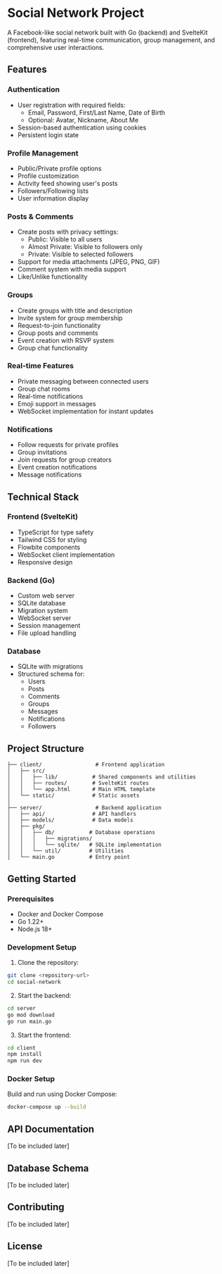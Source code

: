# Social Network Project

A Facebook-like social network built with Go (backend) and SvelteKit (frontend), featuring real-time communication, group management, and comprehensive user interactions.

## Features

### Authentication
- User registration with required fields:
  - Email, Password, First/Last Name, Date of Birth
  - Optional: Avatar, Nickname, About Me
- Session-based authentication using cookies
- Persistent login state

### Profile Management
- Public/Private profile options
- Profile customization
- Activity feed showing user's posts
- Followers/Following lists
- User information display

### Posts & Comments
- Create posts with privacy settings:
  - Public: Visible to all users
  - Almost Private: Visible to followers only
  - Private: Visible to selected followers
- Support for media attachments (JPEG, PNG, GIF)
- Comment system with media support
- Like/Unlike functionality

### Groups
- Create groups with title and description
- Invite system for group membership
- Request-to-join functionality
- Group posts and comments
- Event creation with RSVP system
- Group chat functionality

### Real-time Features
- Private messaging between connected users
- Group chat rooms
- Real-time notifications
- Emoji support in messages
- WebSocket implementation for instant updates

### Notifications
- Follow requests for private profiles
- Group invitations
- Join requests for group creators
- Event creation notifications
- Message notifications

## Technical Stack

### Frontend (SvelteKit)
- TypeScript for type safety
- Tailwind CSS for styling
- Flowbite components
- WebSocket client implementation
- Responsive design

### Backend (Go)
- Custom web server
- SQLite database
- Migration system
- WebSocket server
- Session management
- File upload handling

### Database
- SQLite with migrations
- Structured schema for:
  - Users
  - Posts
  - Comments
  - Groups
  - Messages
  - Notifications
  - Followers

## Project Structure

```
├── client/                 # Frontend application
│   ├── src/
│   │   ├── lib/           # Shared components and utilities
│   │   ├── routes/        # SvelteKit routes
│   │   └── app.html       # Main HTML template
│   └── static/            # Static assets
│
├── server/                 # Backend application
│   ├── api/               # API handlers
│   ├── models/            # Data models
│   ├── pkg/
│   │   ├── db/           # Database operations
│   │   │   ├── migrations/
│   │   │   └── sqlite/   # SQLite implementation
│   │   └── util/         # Utilities
│   └── main.go           # Entry point
```

## Getting Started

### Prerequisites
- Docker and Docker Compose
- Go 1.22+
- Node.js 18+

### Development Setup

1. Clone the repository:
```bash
git clone <repository-url>
cd social-network
```

2. Start the backend:
```bash
cd server
go mod download
go run main.go
```

3. Start the frontend:
```bash
cd client
npm install
npm run dev
```

### Docker Setup

Build and run using Docker Compose:
```bash
docker-compose up --build
```

## API Documentation

[To be included later]

## Database Schema

[To be included later]

## Contributing

[To be included later]

## License

[To be included later]
